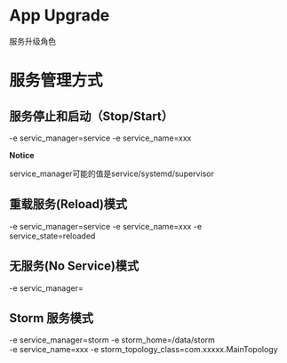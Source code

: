# App Upgrade
服务升级角色

# 服务管理方式
## 服务停止和启动（Stop/Start）

-e servic_manager=service -e service_name=xxx

**Notice**

service_manager可能的值是service/systemd/supervisor

## 重载服务(Reload)模式

-e servic_manager=service -e service_name=xxx -e service_state=reloaded

## 无服务(No Service)模式

-e servic_manager=

## Storm 服务模式

-e service_manager=storm -e storm_home=/data/storm \
-e service_name=xxx -e storm_topology_class=com.xxxxx.MainTopology

